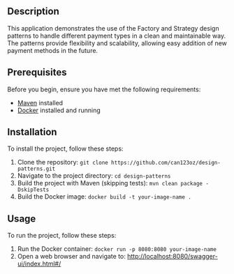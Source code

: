 ## Description

This application demonstrates the use of the Factory and Strategy design patterns to handle different payment types in a clean and maintainable way. The patterns provide flexibility and scalability, allowing easy addition of new payment methods in the future.

## Prerequisites

Before you begin, ensure you have met the following requirements:

- [Maven](https://maven.apache.org/) installed
- [Docker](https://www.docker.com/) installed and running

## Installation

To install the project, follow these steps:

1. Clone the repository: `git clone https://github.com/can123oz/design-patterns.git`
2. Navigate to the project directory: `cd design-patterns`
3. Build the project with Maven (skipping tests): `mvn clean package -DskipTests`
4. Build the Docker image: `docker build -t your-image-name .`

## Usage

To run the project, follow these steps:

1. Run the Docker container: `docker run -p 8080:8080 your-image-name`
2. Open a web browser and navigate to: [http://localhost:8080/swagger-ui/index.html#/](http://localhost:8080/swagger-ui/index.html#/)
